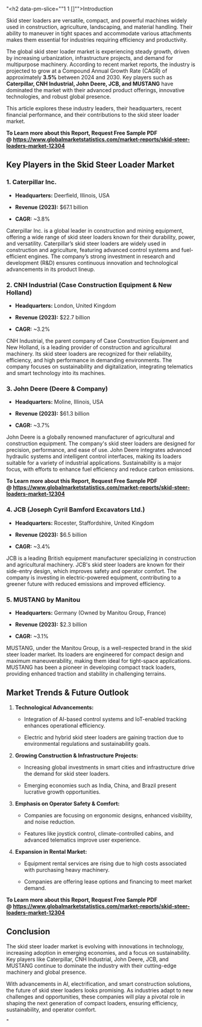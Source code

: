 "<h2 data-pm-slice=""1 1 []"">Introduction</h2>
<p>Skid steer loaders are versatile, compact, and powerful machines widely used in construction, agriculture, landscaping, and material handling. Their ability to maneuver in tight spaces and accommodate various attachments makes them essential for industries requiring efficiency and productivity.</p>
<p>The global skid steer loader market is experiencing steady growth, driven by increasing urbanization, infrastructure projects, and demand for multipurpose machinery. According to recent market reports, the industry is projected to grow at a Compound Annual Growth Rate (CAGR) of approximately <strong>3.5%</strong> between 2024 and 2030. Key players such as <strong>Caterpillar, CNH Industrial, John Deere, JCB, and MUSTANG</strong> have dominated the market with their advanced product offerings, innovative technologies, and robust global presence.</p>
<p>This article explores these industry leaders, their headquarters, recent financial performance, and their contributions to the skid steer loader market.</p>
<p><strong>To Learn more about this Report, Request Free Sample PDF @&nbsp;<a href=""https://www.globalmarketstatistics.com/market-reports/skid-steer-loaders-market-12304"">https://www.globalmarketstatistics.com/market-reports/skid-steer-loaders-market-12304</a></strong></p>
<h2><strong>Key Players in the Skid Steer Loader Market</strong></h2>
<h3><strong>1. Caterpillar Inc.</strong></h3>
<ul data-spread=""false"">
<li>
<p><strong>Headquarters:</strong> Deerfield, Illinois, USA</p>
</li>
<li>
<p><strong>Revenue (2023):</strong> $67.1 billion</p>
</li>
<li>
<p><strong>CAGR:</strong> ~3.8%</p>
</li>
</ul>
<p>Caterpillar Inc. is a global leader in construction and mining equipment, offering a wide range of skid steer loaders known for their durability, power, and versatility. Caterpillar&rsquo;s skid steer loaders are widely used in construction and agriculture, featuring advanced control systems and fuel-efficient engines. The company&rsquo;s strong investment in research and development (R&amp;D) ensures continuous innovation and technological advancements in its product lineup.</p>
<h3><strong>2. CNH Industrial (Case Construction Equipment &amp; New Holland)</strong></h3>
<ul data-spread=""false"">
<li>
<p><strong>Headquarters:</strong> London, United Kingdom</p>
</li>
<li>
<p><strong>Revenue (2023):</strong> $22.7 billion</p>
</li>
<li>
<p><strong>CAGR:</strong> ~3.2%</p>
</li>
</ul>
<p>CNH Industrial, the parent company of Case Construction Equipment and New Holland, is a leading provider of construction and agricultural machinery. Its skid steer loaders are recognized for their reliability, efficiency, and high performance in demanding environments. The company focuses on sustainability and digitalization, integrating telematics and smart technology into its machines.</p>
<h3><strong>3. John Deere (Deere &amp; Company)</strong></h3>
<ul data-spread=""false"">
<li>
<p><strong>Headquarters:</strong> Moline, Illinois, USA</p>
</li>
<li>
<p><strong>Revenue (2023):</strong> $61.3 billion</p>
</li>
<li>
<p><strong>CAGR:</strong> ~3.7%</p>
</li>
</ul>
<p>John Deere is a globally renowned manufacturer of agricultural and construction equipment. The company's skid steer loaders are designed for precision, performance, and ease of use. John Deere integrates advanced hydraulic systems and intelligent control interfaces, making its loaders suitable for a variety of industrial applications. Sustainability is a major focus, with efforts to enhance fuel efficiency and reduce carbon emissions.</p>
<p><strong>To Learn more about this Report, Request Free Sample PDF @&nbsp;<a href=""https://www.globalmarketstatistics.com/market-reports/skid-steer-loaders-market-12304"">https://www.globalmarketstatistics.com/market-reports/skid-steer-loaders-market-12304</a></strong></p>
<h3><strong>4. JCB (Joseph Cyril Bamford Excavators Ltd.)</strong></h3>
<ul data-spread=""false"">
<li>
<p><strong>Headquarters:</strong> Rocester, Staffordshire, United Kingdom</p>
</li>
<li>
<p><strong>Revenue (2023):</strong> $6.5 billion</p>
</li>
<li>
<p><strong>CAGR:</strong> ~3.4%</p>
</li>
</ul>
<p>JCB is a leading British equipment manufacturer specializing in construction and agricultural machinery. JCB's skid steer loaders are known for their side-entry design, which improves safety and operator comfort. The company is investing in electric-powered equipment, contributing to a greener future with reduced emissions and improved efficiency.</p>
<h3><strong>5. MUSTANG by Manitou</strong></h3>
<ul data-spread=""false"">
<li>
<p><strong>Headquarters:</strong> Germany (Owned by Manitou Group, France)</p>
</li>
<li>
<p><strong>Revenue (2023):</strong> $2.3 billion</p>
</li>
<li>
<p><strong>CAGR:</strong> ~3.1%</p>
</li>
</ul>
<p>MUSTANG, under the Manitou Group, is a well-respected brand in the skid steer loader market. Its loaders are engineered for compact design and maximum maneuverability, making them ideal for tight-space applications. MUSTANG has been a pioneer in developing compact track loaders, providing enhanced traction and stability in challenging terrains.</p>
<h2><strong>Market Trends &amp; Future Outlook</strong></h2>
<ol start=""1"" data-spread=""true"">
<li>
<p><strong>Technological Advancements:</strong></p>
<ul data-spread=""false"">
<li>
<p>Integration of AI-based control systems and IoT-enabled tracking enhances operational efficiency.</p>
</li>
<li>
<p>Electric and hybrid skid steer loaders are gaining traction due to environmental regulations and sustainability goals.</p>
</li>
</ul>
</li>
<li>
<p><strong>Growing Construction &amp; Infrastructure Projects:</strong></p>
<ul data-spread=""false"">
<li>
<p>Increasing global investments in smart cities and infrastructure drive the demand for skid steer loaders.</p>
</li>
<li>
<p>Emerging economies such as India, China, and Brazil present lucrative growth opportunities.</p>
</li>
</ul>
</li>
<li>
<p><strong>Emphasis on Operator Safety &amp; Comfort:</strong></p>
<ul data-spread=""false"">
<li>
<p>Companies are focusing on ergonomic designs, enhanced visibility, and noise reduction.</p>
</li>
<li>
<p>Features like joystick control, climate-controlled cabins, and advanced telematics improve user experience.</p>
</li>
</ul>
</li>
<li>
<p><strong>Expansion in Rental Market:</strong></p>
<ul data-spread=""false"">
<li>
<p>Equipment rental services are rising due to high costs associated with purchasing heavy machinery.</p>
</li>
<li>
<p>Companies are offering lease options and financing to meet market demand.</p>
</li>
</ul>
</li>
</ol>
<p><strong>To Learn more about this Report, Request Free Sample PDF @&nbsp;<a href=""https://www.globalmarketstatistics.com/market-reports/skid-steer-loaders-market-12304"">https://www.globalmarketstatistics.com/market-reports/skid-steer-loaders-market-12304</a></strong></p>
<h2><strong>Conclusion</strong></h2>
<p>The skid steer loader market is evolving with innovations in technology, increasing adoption in emerging economies, and a focus on sustainability. Key players like Caterpillar, CNH Industrial, John Deere, JCB, and MUSTANG continue to dominate the industry with their cutting-edge machinery and global presence.</p>
<p>With advancements in AI, electrification, and smart construction solutions, the future of skid steer loaders looks promising. As industries adapt to new challenges and opportunities, these companies will play a pivotal role in shaping the next generation of compact loaders, ensuring efficiency, sustainability, and operator comfort.</p>"
